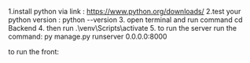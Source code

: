 1.install python via link : https://www.python.org/downloads/
2.test your python version :  python --version
3. open terminal and run command cd Backend
4. then run .\venv\Scripts\activate
5. to run the server run the command: py manage.py runserver 0.0.0.0:8000


to run the front:

